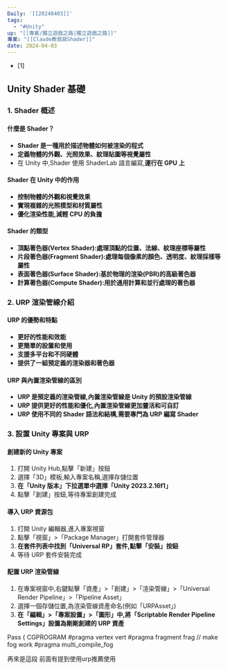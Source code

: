 ```yaml
---
Daily: '[[20240403]]'
tags:
  - "#Unity"
up: "[[專案/獨立遊戲之路|獨立遊戲之路]]"
專案: "[[Claude教我寫Shader]]"
date: 2024-04-03
---
```

- [1]                                                           
## Unity Shader 基礎

### 1. Shader 概述

#### 什麼是 Shader？

- **Shader 是一種用於描述物體如何被渲染的程式**
- **定義物體的外觀、光照效果、紋理貼圖等視覺屬性**
- 在 Unity 中,Shader 使用 ShaderLab 語言編寫,**運行在 GPU 上**

#### Shader 在 Unity 中的作用

- **控制物體的外觀和視覺效果**
- **實現複雜的光照模型和材質屬性**
- **優化渲染性能,減輕 CPU 的負擔**

#### Shader 的類型

- **頂點著色器(Vertex Shader):處理頂點的位置、法線、紋理座標等屬性**
- **片段著色器(Fragment Shader):處理每個像素的顏色、透明度、紋理採樣等屬性**
- **表面著色器(Surface Shader):基於物理的渲染(PBR)的高級著色器**
- **計算著色器(Compute Shader):用於通用計算和並行處理的著色器**

### 2. URP 渲染管線介紹

#### URP 的優勢和特點

- **更好的性能和效能**
- **更簡單的設置和使用**
- **支援多平台和不同硬體**
- **提供了一組預定義的渲染器和著色器**

#### URP 與內置渲染管線的區別

- **URP 是預定義的渲染管線,內置渲染管線是 Unity 的預設渲染管線**
- **URP 提供更好的性能和優化,內置渲染管線更加靈活和可自訂**
- **URP 使用不同的 Shader 語法和結構,需要專門為 URP 編寫 Shader**

### 3. 設置 Unity 專案與 URP

#### 創建新的 Unity 專案

1. 打開 Unity Hub,點擊「新建」按鈕
2. 選擇「3D」模板,輸入專案名稱,選擇存儲位置
3. **在「Unity 版本」下拉選單中選擇「Unity 2023.2.16f1」**
4. 點擊「創建」按鈕,等待專案創建完成

#### 導入 URP 資源包

1. 打開 Unity 編輯器,進入專案視窗
2. 點擊「視窗」>「Package Manager」打開套件管理器
3. **在套件列表中找到「Universal RP」套件,點擊「安裝」按鈕**
4. 等待 URP 套件安裝完成

#### 配置 URP 渲染管線

1. 在專案視窗中,右鍵點擊「資產」>「創建」>「渲染管線」>「Universal Render Pipeline」>「Pipeline Asset」
2. 選擇一個存儲位置,為渲染管線資產命名(例如「URPAsset」)
3. **在「編輯」>「專案設置」>「圖形」中,將「Scriptable Render Pipeline Settings」設置為剛剛創建的 URP 資產**




 Pass
         {
            CGPROGRAM
            #pragma vertex vert
            #pragma fragment frag
            // make fog work
            #pragma multi_compile_fog

再來是這段 前面有提到使用urp推薦使用